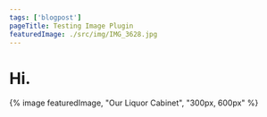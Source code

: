 ```yaml
---
tags: ['blogpost']
pageTitle: Testing Image Plugin
featuredImage: ./src/img/IMG_3628.jpg
---
```


# Hi.

{% image featuredImage, "Our Liquor Cabinet", "300px, 600px" %}
